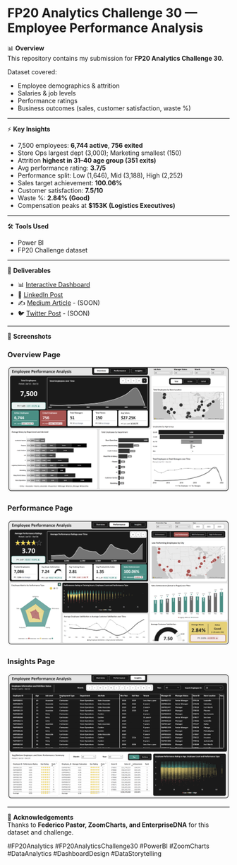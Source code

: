# FP20 Analytics Challenge 30 — Employee Performance Analysis  

📊 **Overview**  
This repository contains my submission for **FP20 Analytics Challenge 30**.  

Dataset covered:  
- Employee demographics & attrition  
- Salaries & job levels  
- Performance ratings  
- Business outcomes (sales, customer satisfaction, waste %)  

---

⚡ **Key Insights**  
- 7,500 employees: **6,744 active**, **756 exited**  
- Store Ops largest dept (3,000); Marketing smallest (150)  
- Attrition **highest in 31–40 age group (351 exits)**  
- Avg performance rating: **3.7/5**  
- Performance split: Low (1,646), Mid (3,188), High (2,252)  
- Sales target achievement: **100.06%**  
- Customer satisfaction: **7.5/10**  
- Waste %: **2.84% (Good)**  
- Compensation peaks at **$153K (Logistics Executives)**  

---

🛠️ **Tools Used**  
- Power BI   
- FP20 Challenge dataset  

---

🚀 **Deliverables**  
- 📊 [Interactive Dashboard](https://app.powerbi.com/view?r=eyJrIjoiNWU5NGQwZjItOGRmOS00YjE3LTljMDMtNmU0YzFkNmMxMTc4IiwidCI6IjA3NTY1ZTVjLTU2ODEtNDk5OC1hN2RjLTU1OGZiM2U2OGU3NSJ9)  
- 📄 [LinkedIn Post](https://www.linkedin.com/posts/aderibigbe-adeola_fp20analytics-fp20analyticschallenge30-powerbi-activity-7375114317035102208-0vJP?utm_source=share&utm_medium=member_desktop&rcm=ACoAADOFfMQBTxQZJTlPUmUtOmFAzu0pBMovHug)  
- ✍️ [Medium Article](SOON) - (SOON)
- 🐦 [Twitter Post](SOON) - (SOON)

---

📌 **Screenshots**  

### Overview Page  
![Overview](images/Overview.png)  

### Performance Page  
![Performance](images/Performance.png)  

### Insights Page  
![Insights](images/Insights.png)  

---

🙌 **Acknowledgements**  
Thanks to **Federico Pastor, ZoomCharts, and EnterpriseDNA** for this dataset and challenge.  

#FP20Analytics #FP20AnalyticsChallenge30 #PowerBI #ZoomCharts #DataAnalytics #DashboardDesign #DataStorytelling

